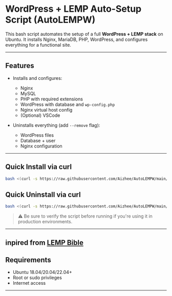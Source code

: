 

# WordPress + LEMP Auto-Setup Script (AutoLEMPW)

This bash script automates the setup of a full **WordPress + LEMP stack** on Ubuntu. It installs Nginx, MariaDB, PHP, WordPress, and configures everything for a functional site.

---

## Features

- Installs and configures:
  - Nginx
  - MySQL
  - PHP with required extensions
  - WordPress with database and `wp-config.php`
  - Nginx virtual host config
  - (Optional) VSCode

- Uninstalls everything (add `--remove` flag):
  - WordPress files
  - Database + user
  - Nginx configuration

---

## Quick Install via curl

```bash
bash <(curl -s https://raw.githubusercontent.com/Aizhee/AutoLEMPW/main/AutoLEMPW.sh)
````

## Quick Uninstall via curl

```bash
bash <(curl -s https://raw.githubusercontent.com/Aizhee/AutoLEMPW/main/AutoLEMPW.sh) --remove
```

> ⚠️ Be sure to verify the script before running if you're using it in production environments.

---
inpired from [LEMP Bible](https://docs.google.com/document/d/1WT_3-hcNB-p6gCtCNLz69380kl9V7kNIx8tQiikDRew/edit?tab=t.0)
---

## Requirements

* Ubuntu 18.04/20.04/22.04+
* Root or sudo privileges
* Internet access

---






